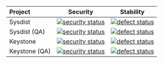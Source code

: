 | Project            | Security      | Stability  |
|:------------------ |	 ------------- | ---------- |
| Sysdist            | [![security status](https://www.meterian.com/badge/gh/bbossola/sysdist/security?branch=master)](https://www.meterian.com/report/gh/bbossola/sysdist?branch=master) | [![defect status](https://www.meterian.com/badge/gh/bbossola/sysdist/stability?branch=master)](https://www.meterian.com/report/gh/bbossola/sysdist?branch=master) |
| Sysdist (QA)       | [![security status](https://qa.meterian.com/badge/gh/bbossola/sysdist/security?branch=master)](https://qa.meterian.com/report/gh/bbossola/sysdist?branch=master) | [![defect status](https://qa.meterian.com/badge/gh/bbossola/sysdist/stability?branch=master)](https://qa.meterian.com/report/gh/bbossola/sysdist?branch=master) |
| Keystone            | [![security status](https://www.meterian.com/badge/gh/keystonejs/keystone/security)](https://www.meterian.com/report/gh/keystonejs/keystone) | [![defect status](https://www.meterian.com/badge/gh/keystonejs/keystone/stability)](https://www.meterian.com/report/gh/keystonejs/keystone) |
| Keystone (QA)       | [![security status](https://qa.meterian.com/badge/gh/keystonejs/keystone/security)](https://qa.meterian.com/report/gh/keystonejs/keystone) | [![defect status](https://qa.meterian.com/badge/gh/keystonejs/keystone/stability)](https://qa.meterian.com/report/gh/keystonejs/keystone) |
